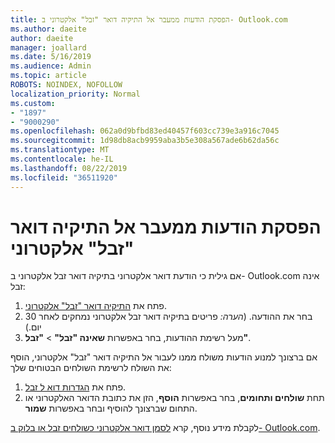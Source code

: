 ```yaml
---
title: הפסקת הודעות ממעבר אל התיקיה דואר "זבל" אלקטרוני ב- Outlook.com
ms.author: daeite
author: daeite
manager: joallard
ms.date: 5/16/2019
ms.audience: Admin
ms.topic: article
ROBOTS: NOINDEX, NOFOLLOW
localization_priority: Normal
ms.custom:
- "1897"
- "9000290"
ms.openlocfilehash: 062a0d9bfbd83ed40457f603cc739e3a916c7045
ms.sourcegitcommit: 1d98db8acb9959aba3b5e308a567ade6b62da56c
ms.translationtype: MT
ms.contentlocale: he-IL
ms.lasthandoff: 08/22/2019
ms.locfileid: "36511920"
---
```

# <a name="stop-messages-from-going-to-your-junk-email-folder"></a>הפסקת הודעות ממעבר אל התיקיה דואר "זבל" אלקטרוני

אם גילית כי הודעת דואר אלקטרוני בתיקיה דואר זבל אלקטרוני ב- Outlook.com אינה זבל:

1. פתח את [התיקיה דואר "זבל" אלקטרוני](https://outlook.live.com/mail/junkemail).
1. בחר את ההודעה. (*הערה:* פריטים בתיקיה דואר זבל אלקטרוני נמחקים לאחר 30 יום.)
1. מעל רשימת ההודעות, בחר באפשרות **שאינה "זבל"** > **"זבל"**.

אם ברצונך למנוע הודעות משולח ממנו לעבור אל התיקיה דואר "זבל" אלקטרוני, הוסף את השולח לרשימת השולחים הבטוחים שלך:

1. פתח את [הגדרות דוא ל זבל](https://go.microsoft.com/fwlink/?linkid=2035804).
1. תחת **שולחים ותחומים**, בחר באפשרות **הוסף**, הזן את כתובת הדואר האלקטרוני או התחום שברצונך להוסיף ובחר באפשרות **שמור**.

לקבלת מידע נוסף, קרא [לסמן דואר אלקטרוני כשולחים זבל או בלוק ב- Outlook.com](https://support.office.com/article/a3ece97b-82f8-4a5e-9ac3-e92fa6427ae4?wt.mc_id=Office_Outlook_com_Alchemy).
